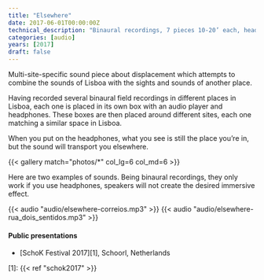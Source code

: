 ```yaml
---
title: "Elsewhere"
date: 2017-06-01T00:00:00Z
technical_description: "Binaural recordings, 7 pieces 10-20’ each, headphones, mp3 player, wooden box"
categories: [audio]
years: [2017]
draft: false
---
```


Multi-site-specific sound piece about displacement which attempts to combine the sounds of Lisboa with the sights and sounds of another place.
<!--more-->

Having recorded several binaural field recordings in different places in Lisboa, each one is placed in its own box with an audio player and headphones. These boxes are then placed around different sites, each one matching a similar space in Lisboa.

When you put on the headphones, what you see is still the place you’re in, but the sound will transport you elsewhere.

{{< gallery match="photos/*" col_lg=6 col_md=6 >}}

Here are two examples of sounds. Being binaural recordings, they only work if you use headphones, speakers will not create the desired immersive effect.

{{< audio "audio/elsewhere-correios.mp3" >}}
{{< audio "audio/elsewhere-rua_dois_sentidos.mp3" >}}

#### Public presentations

* [SchoK Festival 2017][1], Schoorl, Netherlands

[1]: {{< ref "schok2017" >}}
